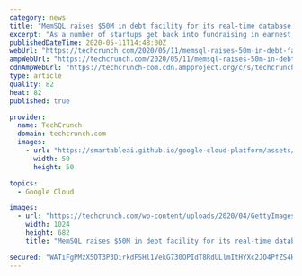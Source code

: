 ```yaml
---
category: news
title: "MemSQL raises $50M in debt facility for its real-time database platform"
excerpt: "As a number of startups get back into fundraising in earnest, one that is on a growth tear has closed a substantial debt round to hold on to more equity in the company as it inches to being cash-flow positive."
publishedDateTime: 2020-05-11T14:48:00Z
webUrl: "https://techcrunch.com/2020/05/11/memsql-raises-50m-in-debt-facility-for-its-real-time-database-platform/"
ampWebUrl: "https://techcrunch.com/2020/05/11/memsql-raises-50m-in-debt-facility-for-its-real-time-database-platform/amp/"
cdnAmpWebUrl: "https://techcrunch-com.cdn.ampproject.org/c/s/techcrunch.com/2020/05/11/memsql-raises-50m-in-debt-facility-for-its-real-time-database-platform/amp/"
type: article
quality: 82
heat: 82
published: true

provider:
  name: TechCrunch
  domain: techcrunch.com
  images:
    - url: "https://smartableai.github.io/google-cloud-platform/assets/images/organizations/techcrunch.com-50x50.jpg"
      width: 50
      height: 50

topics:
  - Google Cloud

images:
  - url: "https://techcrunch.com/wp-content/uploads/2020/04/GettyImages-1213764552-1.jpg?w=1024"
    width: 1024
    height: 682
    title: "MemSQL raises $50M in debt facility for its real-time database platform"

secured: "WATiFgPMzX5OT3P3DirkdFSHl1VekG730OPIdT8RdULlmItHYXc2JO4PfZS4HC2jAyV+mmslgxW4Jy4/4kqABF0FyxHYzsD8tD0BCVtSYKr7k6DCHOP3MrjUIhSmQV2Q+RL13PYZ5PVePh1LY2sOI6JYHOZvSIxTCdsmT8JTx4pMW84FgURCq67UEBbS2HJTXGlMPbBTh1//DKFbc69qAsYDXM+McTz/V5xBr+HB4qe29oQKFlUDdRW76IoLjsQ8FnW73R3DuOurSXUlTz28VYAV9M7ho9MfjGa8KZeoOH72iayZAZPiWv8Ux0hrfUxY;17qC4T6jdfBqdjSPcaDZog=="
---
```


